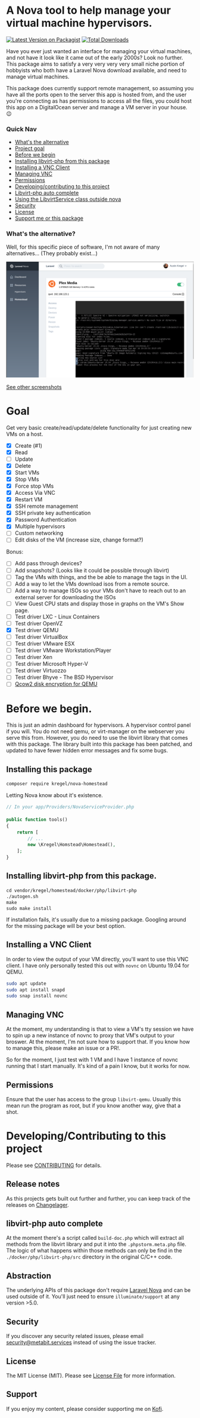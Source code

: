 # A Nova tool to help manage your virtual machine hypervisors.

[![Latest Version on Packagist](https://img.shields.io/packagist/v/kregel/homestead.svg?style=flat-square)](https://packagist.org/packages/kregel/homestead)
[![Total Downloads](https://img.shields.io/packagist/dt/kregel/homestead.svg?style=flat-square)](https://packagist.org/packages/kregel/homestead)

Have you ever just wanted an interface for managing your virtual machines, and not have it look like it came out of the early 2000s? Look no further. This package aims to satisfy a very very very very small niche portion of hobbyists who both have a Laravel Nova download available, and need to manage virtual machines.

This package does currently support remote management, so assuming you have all the ports open to the server this app is hosted from, and the user you're connecting as has permissions to access all the files, you could host this app on a DigitalOcean server and manage a VM server in your house. :wink:

### Quick Nav
  - [What's the alternative](#whats-the-alternative)
  - [Project goal](#goal)
  - [Before we begin](#before-we-begin)
  - [Installing libvirt-php from this package](#installing-libvirt-php-from-this-package)
  - [Installing a VNC Client](#installing-a-vnc-client)
  - [Managing VNC](#managing-vnc)
  - [Permissions](#permissions)
  - [Developing/contributing to this project](#developingcontributing-to-this-project)
  - [Libvirt-php auto complete](#libvirt-php-auto-complete)
  - [Using the LibvirtService class outside nova](#abstraction)
  - [Security](#security)
  - [License](#license)
  - [Support me or this package](#support)

### What's the alternative?  
Well, for this specific piece of software, I'm not aware of many alternatives... (They probably exist...)

![Virtual machine access via novnc](./screenshots/vm-access.png)

[See other screenshots](SCREENSHOTS.md) 
# Goal
Get very basic create/read/update/delete functionality for just creating new VMs on a host.
    
 - [x] Create (#1)
 - [x] Read
 - [ ] Update
 - [x] Delete
 - [x] Start VMs
 - [x] Stop VMs
 - [x] Force stop VMs
 - [x] Access Via VNC
 - [x] Restart VM
 - [x] SSH remote management 
 - [x] SSH private key authentication
 - [x] Password Authentication
 - [x] Multiple hypervisors
 - [ ] Custom networking
 - [ ] Edit disks of the VM (increase size, change format?)
 
Bonus:
 - [ ] Add pass through devices?
 - [ ] Add snapshots? (Looks like it could be possible through libvirt)
 - [ ] Tag the VMs with things, and the be able to manage the tags in the UI.
 - [ ] Add a way to let the VMs download isos from a remote source.
 - [ ] Add a way to manage ISOs so your VMs don't have to reach out to an external server for downloading the ISOs
 - [ ] View Guest CPU stats and display those in graphs on the VM's Show page.
 - [ ] Test driver LXC - Linux Containers
 - [ ] Test driver OpenVZ
 - [x] Test driver QEMU
 - [ ] Test driver VirtualBox
 - [ ] Test driver VMware ESX
 - [ ] Test driver VMware Workstation/Player
 - [ ] Test driver Xen
 - [ ] Test driver Microsoft Hyper-V
 - [ ] Test driver Virtuozzo
 - [ ] Test driver Bhyve - The BSD Hypervisor
 - [ ] [Qcow2 disk encryption for QEMU](https://www.berrange.com/posts/2009/12/02/using-qcow2-disk-encryption-with-libvirt-in-fedora-12/) 
 
# Before we begin.
This is just an admin dashboard for hypervisors. A hypervisor control panel if you will. You do not need qemu, or virt-manager on the webserver you serve this from. However, you do need to use the libvirt library that comes with this package. The library built into this package has been patched, and updated to have fewer hidden error messages and  fix some bugs.

## Installing this package
```bash
composer require kregel/nova-homestead
```
Letting Nova know about it's existence.

```php
// In your app/Providers/NovaServiceProvider.php

public function tools()
{
    return [
        // ...
        new \Kregel\Homstead\Homestead(),
    ];
}
```
## Installing libvirt-php from this package.
```
cd vendor/kregel/homestead/docker/php/libvirt-php
./autogen.sh
make
sudo make install
```
If installation fails, it's usually due to a missing package. Googling around for the missing package will be your best option. 
 
## Installing a VNC Client
In order to view the output of your VM directly, you'll want to use this VNC client. I have only personally tested this out with `novnc` on Ubuntu 19.04 for QEMU.
```bash
sudo apt update
sudo apt install snapd
sudo snap install novnc
```

## Managing VNC
At the moment, my understanding is that to view a VM's tty session we have to spin up a new instance of novnc to proxy that VM's output to your broswer. At the moment, I'm not sure how to support that. If you know how to manage this, please make an issue or a PR!.

So for the moment, I just test with 1 VM and I have 1 instance of novnc running that I start manually. It's kind of a pain I know, but it works for now.

## Permissions 
Ensure that the user has access to the group `libvirt-qemu`. Usually this mean run the program as root, but if you know another way, give that a shot.

# Developing/Contributing to this project
Please see [CONTRIBUTING](CONTRIBUTING.md) for details.

## Release notes
As this projects gets built out further and further, you can keep track of the releases on [Changelager](https://nova-homestead.changed.to/1274).

## libvirt-php auto complete
At the moment there's a script called `build-doc.php` which will extract all methods from the libvirt library and put it into the `.phpstorm.meta.php` file. The logic of what happens within those methods can only be find in the `./docker/php/libvirt-php/src` directory in the original C/C++ code.

## Abstraction
The underlying APIs of this package don't require [Laravel Nova](https://nova.laravel.com) and can be used outside of it. You'll just need to ensure `illuminate/support` at any version >5.0.

## Security
If you discover any security related issues, please email [security@metabit.services](mailto:security@metabit.services?subject=Potential+security+issue+with+nova+homestead) instead of using the issue tracker.

## License
The MIT License (MIT). Please see [License File](LICENSE.md) for more information.

## Support
If you enjoy my content, please consider supporting me on [Kofi](https://ko-fi.com/Z8Z2W2FZ).
